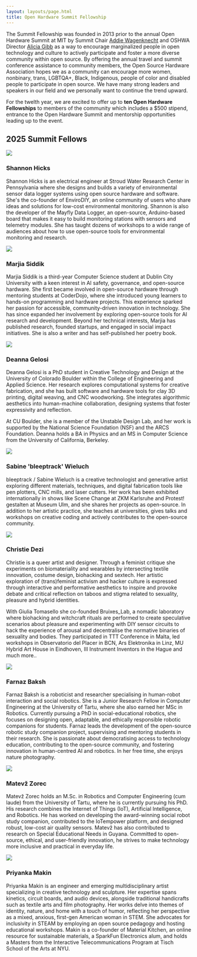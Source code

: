 ```yaml
---
layout: layouts/page.html
title: Open Hardware Summit Fellowship
---
```


The Summit Fellowship was founded in 2013 prior to the annual Open Hardware Summit at MIT by Summit Chair [Addie Wagenknecht](http://placesiveneverbeen.com/) and OSHWA Director [Alicia Gibb](http://aliciagibb.com/) as a way to encourage marginalized people in open technology and culture to actively participate and foster a more diverse community within open source. By offering the annual travel and summit conference assistance to community members, the Open Source Hardware Association hopes we as a community can encourage more women, nonbinary, trans, LGBTQA+, Black, Indigenous, people of color and disabled people to participate in open source. We have many strong leaders and speakers in our field and we personally want to continue the trend upward.

For the twelth year, we are excited to offer up to **ten Open Hardware Fellowships** to members of the community which includes a $500 stipend, entrance to the Open Hardware Summit and mentorship opportunities leading up to the event.

## 2025 Summit Fellows

<div class="cool-person">
    <img src="/static/images/shannon-hicks.jpg" class="has-outlined-shadow">
    <div>
        <h3>Shannon Hicks</h3>
        <ul class="details">
        </ul>
        <p>
           Shannon Hicks is an electrical engineer at Stroud Water Research Center in Pennsylvania where she designs and builds a variety of environmental sensor data logger systems using open source hardware and software.  She's the co-founder of EnviroDIY, an online community of users who share ideas and solutions for low-cost environmental monitoring.  Shannon is also the developer of the Mayfly Data Logger, an open-source, Arduino-based board that makes it easy to build monitoring stations with sensors and telemetry modules.  She has taught dozens of workshops to a wide range of audiences about how to use open-source tools for environmental monitoring and research.  
        </p>
    </div>
    </div>
<div class="cool-person">
    <img src="/static/images/marjia-siddik.jpeg" class="has-outlined-shadow">
    <div>
        <h3>Marjia Siddik</h3>
        <ul class="details">
        </ul>
        <p>
           Marjia Siddik is a third-year Computer Science student at Dublin City University with a keen interest in AI safety, governance, and open-source hardware. She first became involved in open-source hardware through mentoring students at CoderDojo, where she introduced young learners to hands-on programming and hardware projects. This experience sparked her passion for accessible, community-driven innovation in technology. She has since expanded her involvement by exploring open-source tools for AI research and development. Beyond her technical interests, Marjia has published research, founded startups, and engaged in social impact initiatives. She is also a writer and has self-published her poetry book.
        </p>
    </div>
    </div>
<div class="cool-person">
    <img src="/static/images/DeannaGelosi-square.png" class="has-outlined-shadow">
    <div>
        <h3>Deanna Gelosi</h3>
        <ul class="details">
        </ul>
        <p>
           Deanna Gelosi is a PhD student in Creative Technology and Design at the University of Colorado Boulder within the College of Engineering and Applied Science. Her research explores computational systems for creative fabrication, and she has built software and hardware tools for clay 3D printing, digital weaving, and CNC woodworking. She integrates algorithmic aesthetics into human-machine collaboration, designing systems that foster expressivity and reflection.

At CU Boulder, she is a member of the Unstable Design Lab, and her work is supported by the National Science Foundation (NSF) and the ARCS Foundation. Deanna holds a BA in Physics and an MS in Computer Science from the University of California, Berkeley.
        </p>
     </div>
    </div>
<div class="cool-person">
    <img src="/static/images/Sabine-welch.jpg" class="has-outlined-shadow">
    <div>
        <h3>Sabine 'bleeptrack' Wieluch</h3>
        <ul class="details">
        </ul>
        <p>
           bleeptrack / Sabine Wieluch is a creative technologist and generative artist exploring different materials, techniques, and digital fabrication tools like pen plotters, CNC mills, and laser cutters. Her work has been exhibited internationally in shows like Scene Change at ZKM Karlsruhe and Protest! gestalten at Museum Ulm, and she shares her projects as open-source. In addition to her artistic practice, she teaches at universities, gives talks and workshops on creative coding and actively contributes to the open-source community.
        </p>
      </div>
      </div>
<div class="cool-person">
    <img src="/static/images/cris-dezi.JPG" class="has-outlined-shadow">
    <div>
        <h3>Christie Dezi</h3>
        <ul class="details">
        </ul>
        <p>
           Christie is a queer artist and designer.
Through a feminist critique she experiments on biomateriality and wearables by intersecting textile innovation, costume design, biohacking and sextech.
Her artistic exploration of (trans)feminist activism and hacker culture is expressed through interactive and performative aesthetics to inspire and provoke debate and critical reflection on taboos and stigma related to sexuality, pleasure and hybrid identities.

With Giulia Tomasello she co-founded Bruixes_Lab, a nomadic laboratory where biohacking and witchcraft rituals are performed to create speculative scenarios about pleasure and experimenting with DIY sensor circuits to hack the experience of arousal and decentralise the normative binaries of sexuality and bodies.
They participated in TTT Conference in Malta, led workshops in Observatorio del Placer in BCN, Ars Elektronika in Linz, MU Hybrid Art House in Eindhoven, III Instrument Inventors in the Hague and much more..
        </p>
  </div>
    </div>
<div class="cool-person">
    <img src="/static/images/farnaz-baksh.jpg" class="has-outlined-shadow">
    <div>
        <h3>Farnaz Baksh</h3>
        <ul class="details">
        </ul>
        <p>
           Farnaz Baksh is a roboticist and researcher specialising in human-robot interaction and social robotics. She is a Junior Research Fellow in Computer Engineering at the University of Tartu, where she also earned her MSc in Robotics. Currently pursuing a PhD in social-educational robotics, she focuses on designing open, adaptable, and ethically responsible robotic companions for students.
Farnaz leads the development of the open-source robotic study companion project, supervising and mentoring students in their research. She is passionate about democratising access to technology education, contributing to the open-source community, and fostering innovation in human-centred AI and robotics. In her free time, she enjoys nature photography.
        </p>
      </div>
      </div>
<div class="cool-person">
    <img src="/static/images/matvz_Zorec.jpeg" class="has-outlined-shadow">
    <div>
        <h3>Matevž Zorec</h3>
        <ul class="details">
        </ul>
        <p>
           Matevž Zorec holds an M.Sc. in Robotics and Computer Engineering (cum laude) from the University of Tartu, where he is currently pursuing his PhD. His research combines the Internet of Things (IoT), Artificial Intelligence, and Robotics. He has worked on developing the award-winning social robot study companion, contributed to the IoTempower platform, and designed robust, low-cost air quality sensors. Matevž has also contributed to research on Special Educational Needs in Guyana. Committed to open-source, ethical, and user-friendly innovation, he strives to make technology more inclusive and practical in everyday life.
        </p>
        </div>
        </div>
<div class="cool-person">
    <img src="/static/images/priyanka_makin.JPG" class="has-outlined-shadow">
    <div>
        <h3>Priyanka Makin</h3>
        <ul class="details">
        </ul>
        <p>
           Priyanka Makin is an engineer and emerging multidisciplinary artist specializing in creative technology and sculpture. Her expertise spans kinetics, circuit boards, and audio devices, alongside traditional handicrafts such as textile arts and film photography.
Her works delve into themes of identity, nature, and home with a touch of humor, reflecting her perspective as a mixed, anxious, first-gen American woman in STEM. She advocates for inclusivity in STEAM by employing an open source pedagogy and hosting educational workshops.
Makin is a co-founder of Material Kitchen, an online resource for sustainable materials, a SparkFun Electronics alum, and holds a Masters from the Interactive Telecommunications Program at Tisch School of the Arts at NYU.
        </p>
</div>

